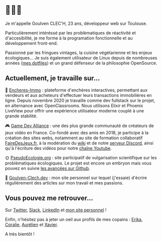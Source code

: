 # 👋👋👋

Je m'appelle Goulven CLEC'H, 23 ans, développeur web sur Toulouse.

Particulièrement intéréssé par les problèmatiques de réactivité et d'accesibilité, je me forme à la programation fonctionnelle et au développement front-end.

Passionné par les fringues vintages, la cuisine végétarienne et les enjeux écologiques... Je suis également utilisateur de Linux depuis de nombreuses années ([mes dotfiles](https://github.com/GoulvenC/dotfiles)) et un grand défenseur de la philosophie OpenSource.

## Actuellement, je travaille sur...

🏡 [Encheres-Immo](https://encheres-immo.com/) : plateforme d'enchères interactives, permettant aux vendeurs et aux acheteurs d'effectuer leurs transactions immobilières en ligne. Depuis novembre 2020 je travaille comme dev fullstack sur le projet, en alternance avec OpenClassrooms. Nous utilisons Elixir et Phoenix LiveView pour offrir une expérience utilisateur moderne couplé à une grande stabilité.

🎮 [Game Dev Alliance](https://gamedevalliance.fr/) : une des plus grande communauté de créateurs de jeux vidéo en France. Co-fondé avec des amis en 2018, je participe à la création des sites webs, notamment au site de formation collaboratif [FaireDesJeux.fr](https://fairedesjeux.fr), à la modération du [wiki](https://wiki.gamedevalliance.fr/) et de notre [serveur Discord](https://discord.gg/RrBppaj), ainsi qu'à l'écriture des vidéos pour notre [chaîne Youtube](https://www.youtube.com/user/FoxFiesta40).

🌞 [PseudoEcologie.org](https://pseudoecologie.org) : site participatif de vulgarisation scientifique sur les problématiques écologiques. Le projet est encore un embryon mais vous pouvez en suivre [les avancées sur Github](https://github.com/PseudoEcologie/PseudoEcologie.org).

📝 [Goulven-Clech.dev]() : mon site personnel sur lequel (j'essaie) d'écrire régulièrement des articles sur mon travail et mes passions.


## Vous pouvez me retrouver...

Sur [Twitter](https://www.linkedin.com/in/goulvenc/), [Slack](), [LinkedIn](https://www.linkedin.com/in/goulvenc/) et [mon site personnel](https://goulven-clech.dev/) !

Enfin, n'hésitez pas à jeter un oeil aux profils de mes copains : [Erika](https://github.com/Princesseuh), [Coralie](https://github.com/coraliedubreuil), [Aurélien](https://github.com/aureliendossantos) et [Xavier](https://github.com/xvw).

A très bientôt !
